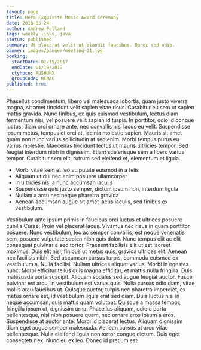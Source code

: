 ```yaml
---
layout: page
title: Hero Exquisite Music Award Ceremony
date: 2016-05-24
author: Andrew Pollard
tags: weekly links, java
status: published
summary: Ut placerat velit ut blandit faucibus. Donec sed odio.
banner: images/banner/meeting-01.jpg
booking:
  startDate: 01/15/2017
  endDate: 01/19/2017
  ctyhocn: AUSHUHX
  groupCode: HEMAC
published: true
---
```

Phasellus condimentum, libero vel malesuada lobortis, quam justo viverra magna, sit amet tincidunt velit sapien vitae risus. Curabitur eu sem ut sapien mattis gravida. Nunc finibus, ex quis euismod vestibulum, lectus diam fermentum nisi, vel posuere velit sapien id turpis. In porttitor, odio id congue luctus, diam orci ornare ante, nec convallis nisi lacus eu velit. Suspendisse ipsum metus, tempus et orci at, lacinia molestie sapien. Mauris sit amet quam non nunc varius sollicitudin at sed enim. Morbi tempus purus eu varius molestie. Maecenas tincidunt lectus ut mauris ultricies tempor. Sed feugiat interdum nibh in dignissim. Etiam scelerisque sem a libero varius tempor. Curabitur sem elit, rutrum sed eleifend et, elementum et ligula.

* Morbi vitae sem et leo vulputate euismod in a felis
* Aliquam ut dui nec enim posuere ullamcorper
* In ultricies nisl a nunc accumsan iaculis
* Suspendisse quis justo semper, dictum ipsum non, interdum ligula
* Nullam a arcu nec neque pharetra gravida
* Aenean accumsan augue sit amet lacus iaculis, sed finibus ex vestibulum.

Vestibulum ante ipsum primis in faucibus orci luctus et ultrices posuere cubilia Curae; Proin vel placerat lacus. Vivamus nec risus in quam porttitor posuere. Nunc vestibulum, leo ac semper convallis, est neque venenatis sem, posuere vulputate sapien nibh quis dolor. Nunc tempus elit ac elit consequat pulvinar a sed tortor. Praesent facilisis elit ut est laoreet maximus. Duis elit nisl, finibus ut metus quis, gravida ultrices elit. Aenean nec facilisis nibh. Sed accumsan cursus turpis, commodo euismod ex vestibulum a. Nulla facilisi. Nullam ultrices aliquet varius. Morbi in egestas nunc. Morbi efficitur tellus quis magna efficitur, et mattis nulla fringilla. Duis malesuada porta suscipit.
Aliquam sodales sed augue feugiat auctor. Fusce pulvinar est arcu, in vestibulum est varius quis. Nulla cursus odio diam, vitae mollis arcu faucibus ut. Quisque auctor, turpis nec pharetra imperdiet, ex metus ornare est, id vestibulum ligula erat sed diam. Duis luctus nisi in neque accumsan, quis mattis quam volutpat. Quisque a massa tempor, fringilla ipsum ut, dignissim urna. Phasellus aliquam, odio a porta pellentesque, nisl nibh posuere quam, nec ornare eros ipsum a eros. Suspendisse at auctor ante. Morbi id placerat lectus. Aliquam dignissim diam eget augue semper malesuada. Aenean cursus at arcu vitae pellentesque. Nulla eleifend ligula non tortor congue dictum. Duis eget consectetur ex. Nunc eu ex leo. Donec id pretium est.
